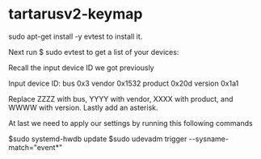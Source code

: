 # tartarusv2-keymap

sudo apt-get install -y evtest to install it.

Next run $ sudo evtest to get a list of your devices:

Recall the input device ID we got previously

Input device ID: bus 0x3 vendor 0x1532 product 0x20d version 0x1a1

Replace ZZZZ with bus, YYYY with vendor, XXXX with product, and WWWW with version. Lastly add an asterisk.


At last we need to apply our settings by running this following commands

$sudo systemd-hwdb update
$sudo udevadm trigger --sysname-match="event*"
